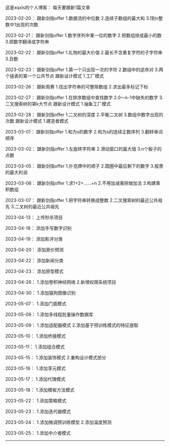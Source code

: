 
这是xqxls的个人博客：
每天要跟新1篇文章

2023-02-20：
跟新剑指offer
1.数据流的中位数
2.连续子数组的最大和
3.1到n整数中1出现的次数

2023-02-21：
跟新剑指offer
1.数字序列中某一位的数字
2.把数组排成最小的数
3.把数字翻译成字符串

2023-02-22：
跟新剑指offer
1.礼物的最大价值
2.最长不含重复字符的子字符串
3.丑数

2023-02-23：
跟新剑指offer
1.第一个只出现一次的字符
2.数组中的逆序对
3.两个链表的第一个公共节点
跟新设计模式
1.工厂模式

2023-02-26：
跟新周赛
1.找出字符串的可整除数组
2.求出最多标记下标

2023-02-27：
跟新剑指offer
1.在排序数组中查找数字
2.0～n-1中缺失的数字
3.二叉搜索树的第k大节点
跟新设计模式
1.抽象工厂模式

2023-02-28：
跟新剑指offer
1.二叉树的深度
2.平衡二叉树
3.数组中数字出现的次数
跟新设计模式
1.建造者模式

2023-03-01：
跟新剑指offer
1.和为s的数字
2.和为s的连续正数序列
3.翻转单词顺序

2023-03-02：
跟新剑指offer
1.左旋转字符串
2.滑动窗口的最大值
3.n个骰子的点数

2023-03-05：
跟新剑指offer
1.扑克牌中的顺子
2.圆圈中最后剩下的数字
3.股票的最大利润

2023-03-06：
跟新剑指offer
1.求1+2+……+n
2.不用加减乘除做加法
3.构建乘积数组

2023-03-07：
跟新剑指offer
1.把字符串转换成整数
2.二叉搜索树的最近公共祖先
3.二叉树的最近公共祖先

2023-04-13：
上传秒杀项目

2023-04-18：
添加手写数字识别

2023-04-19：
添加影评分类

2023-04-20：
添加房价预测

2023-04-22：
添加新闻分类

2023-04-23：
添加原型模式

2023-04-26：
1.添加卷积神经网络
2.新增权限系统项目

2023-04-30：
1.添加猫狗图像识别

2023-05-07：
1.添加门面模式

2023-05-08：
1.添加多线程批量操作数据库

2023-05-09：
1.添加适配器模式
2.添加基于预训练模式的特征提取

2023-05-10：
1.添加桥接模式

2023-05-11：
1.添加组合模式

2023-05-15：
1.添加装饰模式
2.重构设计模式部分

2023-05-16：
1.添加享元模式

2023-05-17：
1.添加代理模式

2023-05-18：
1.添加模板方法模式

2023-05-22：
1.添加策略模式

2023-05-23：
1.添加迭代器模式

2023-05-24：
1.添加微调预训练模型
2.添加温度预测

2023-05-25：
1.添加中介者模式

---

